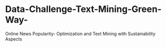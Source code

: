 # Data-Challenge-Text-Mining-Green-Way-
Online News Popularity- Optimization and Text Mining with Sustainability Aspects
